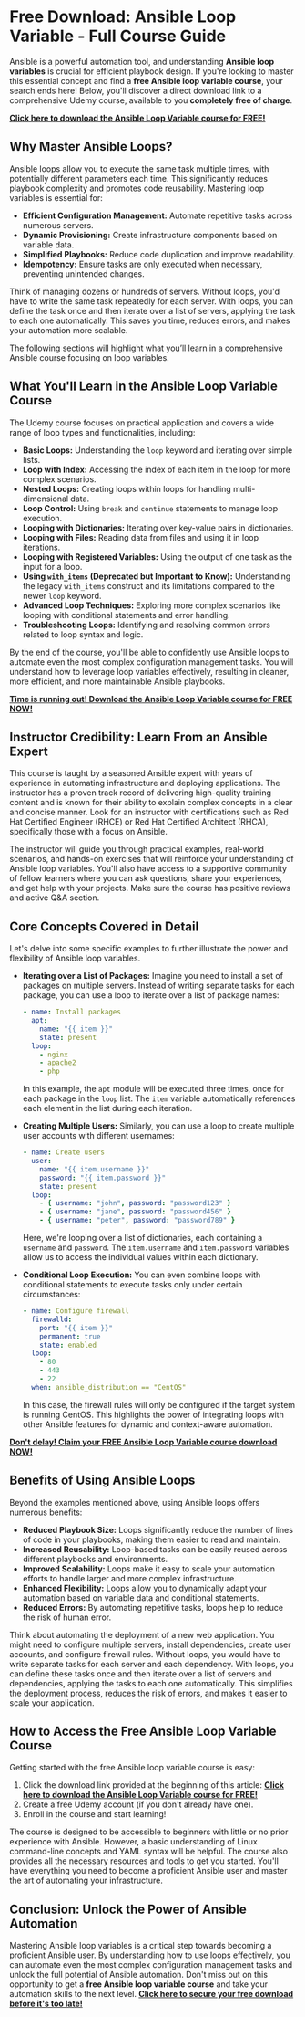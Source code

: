# Free Download: Ansible Loop Variable - Full Course Guide

Ansible is a powerful automation tool, and understanding **Ansible loop variables** is crucial for efficient playbook design. If you're looking to master this essential concept and find a **free Ansible loop variable course**, your search ends here! Below, you'll discover a direct download link to a comprehensive Udemy course, available to you **completely free of charge**.

[**Click here to download the Ansible Loop Variable course for FREE!**](https://udemywork.com/ansible-loop-variable)

## Why Master Ansible Loops?

Ansible loops allow you to execute the same task multiple times, with potentially different parameters each time. This significantly reduces playbook complexity and promotes code reusability. Mastering loop variables is essential for:

*   **Efficient Configuration Management:** Automate repetitive tasks across numerous servers.
*   **Dynamic Provisioning:** Create infrastructure components based on variable data.
*   **Simplified Playbooks:** Reduce code duplication and improve readability.
*   **Idempotency:** Ensure tasks are only executed when necessary, preventing unintended changes.

Think of managing dozens or hundreds of servers. Without loops, you'd have to write the same task repeatedly for each server.  With loops, you can define the task once and then iterate over a list of servers, applying the task to each one automatically.  This saves you time, reduces errors, and makes your automation more scalable.

The following sections will highlight what you’ll learn in a comprehensive Ansible course focusing on loop variables.

## What You'll Learn in the Ansible Loop Variable Course

The Udemy course focuses on practical application and covers a wide range of loop types and functionalities, including:

*   **Basic Loops:** Understanding the `loop` keyword and iterating over simple lists.
*   **Loop with Index:** Accessing the index of each item in the loop for more complex scenarios.
*   **Nested Loops:** Creating loops within loops for handling multi-dimensional data.
*   **Loop Control:** Using `break` and `continue` statements to manage loop execution.
*   **Looping with Dictionaries:** Iterating over key-value pairs in dictionaries.
*   **Looping with Files:** Reading data from files and using it in loop iterations.
*   **Looping with Registered Variables:** Using the output of one task as the input for a loop.
*   **Using `with_items` (Deprecated but Important to Know):** Understanding the legacy `with_items` construct and its limitations compared to the newer `loop` keyword.
*   **Advanced Loop Techniques:**  Exploring more complex scenarios like looping with conditional statements and error handling.
*   **Troubleshooting Loops:** Identifying and resolving common errors related to loop syntax and logic.

By the end of the course, you'll be able to confidently use Ansible loops to automate even the most complex configuration management tasks. You will understand how to leverage loop variables effectively, resulting in cleaner, more efficient, and more maintainable Ansible playbooks.

[**Time is running out! Download the Ansible Loop Variable course for FREE NOW!**](https://udemywork.com/ansible-loop-variable)

## Instructor Credibility: Learn From an Ansible Expert

This course is taught by a seasoned Ansible expert with years of experience in automating infrastructure and deploying applications. The instructor has a proven track record of delivering high-quality training content and is known for their ability to explain complex concepts in a clear and concise manner.  Look for an instructor with certifications such as Red Hat Certified Engineer (RHCE) or Red Hat Certified Architect (RHCA), specifically those with a focus on Ansible.

The instructor will guide you through practical examples, real-world scenarios, and hands-on exercises that will reinforce your understanding of Ansible loop variables. You'll also have access to a supportive community of fellow learners where you can ask questions, share your experiences, and get help with your projects.  Make sure the course has positive reviews and active Q&A section.

## Core Concepts Covered in Detail

Let's delve into some specific examples to further illustrate the power and flexibility of Ansible loop variables.

*   **Iterating over a List of Packages:** Imagine you need to install a set of packages on multiple servers. Instead of writing separate tasks for each package, you can use a loop to iterate over a list of package names:

    ```yaml
    - name: Install packages
      apt:
        name: "{{ item }}"
        state: present
      loop:
        - nginx
        - apache2
        - php
    ```

    In this example, the `apt` module will be executed three times, once for each package in the `loop` list. The `item` variable automatically references each element in the list during each iteration.

*   **Creating Multiple Users:** Similarly, you can use a loop to create multiple user accounts with different usernames:

    ```yaml
    - name: Create users
      user:
        name: "{{ item.username }}"
        password: "{{ item.password }}"
        state: present
      loop:
        - { username: "john", password: "password123" }
        - { username: "jane", password: "password456" }
        - { username: "peter", password: "password789" }
    ```

    Here, we're looping over a list of dictionaries, each containing a `username` and `password`. The `item.username` and `item.password` variables allow us to access the individual values within each dictionary.

*   **Conditional Loop Execution:** You can even combine loops with conditional statements to execute tasks only under certain circumstances:

    ```yaml
    - name: Configure firewall
      firewalld:
        port: "{{ item }}"
        permanent: true
        state: enabled
      loop:
        - 80
        - 443
        - 22
      when: ansible_distribution == "CentOS"
    ```

    In this case, the firewall rules will only be configured if the target system is running CentOS.  This highlights the power of integrating loops with other Ansible features for dynamic and context-aware automation.

[**Don't delay! Claim your FREE Ansible Loop Variable course download NOW!**](https://udemywork.com/ansible-loop-variable)

##  Benefits of Using Ansible Loops

Beyond the examples mentioned above, using Ansible loops offers numerous benefits:

*   **Reduced Playbook Size:** Loops significantly reduce the number of lines of code in your playbooks, making them easier to read and maintain.
*   **Increased Reusability:**  Loop-based tasks can be easily reused across different playbooks and environments.
*   **Improved Scalability:** Loops make it easy to scale your automation efforts to handle larger and more complex infrastructure.
*   **Enhanced Flexibility:** Loops allow you to dynamically adapt your automation based on variable data and conditional statements.
*   **Reduced Errors:** By automating repetitive tasks, loops help to reduce the risk of human error.

Think about automating the deployment of a new web application. You might need to configure multiple servers, install dependencies, create user accounts, and configure firewall rules.  Without loops, you would have to write separate tasks for each server and each dependency. With loops, you can define these tasks once and then iterate over a list of servers and dependencies, applying the tasks to each one automatically. This simplifies the deployment process, reduces the risk of errors, and makes it easier to scale your application.

## How to Access the Free Ansible Loop Variable Course

Getting started with the free Ansible loop variable course is easy:

1.  Click the download link provided at the beginning of this article: [**Click here to download the Ansible Loop Variable course for FREE!**](https://udemywork.com/ansible-loop-variable)
2.  Create a free Udemy account (if you don't already have one).
3.  Enroll in the course and start learning!

The course is designed to be accessible to beginners with little or no prior experience with Ansible. However, a basic understanding of Linux command-line concepts and YAML syntax will be helpful. The course also provides all the necessary resources and tools to get you started. You'll have everything you need to become a proficient Ansible user and master the art of automating your infrastructure.

## Conclusion: Unlock the Power of Ansible Automation

Mastering Ansible loop variables is a critical step towards becoming a proficient Ansible user. By understanding how to use loops effectively, you can automate even the most complex configuration management tasks and unlock the full potential of Ansible automation. Don't miss out on this opportunity to get a **free Ansible loop variable course** and take your automation skills to the next level. **[Click here to secure your free download before it's too late!](https://udemywork.com/ansible-loop-variable)**
